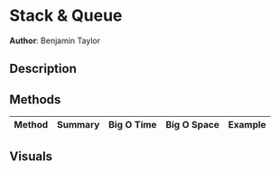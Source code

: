 # Stack & Queue
**Author**: Benjamin Taylor

## Description


## Methods
| Method | Summary | Big O Time | Big O Space | Example |
| :----: | :-----: | :--------: | :---------: | :-----: |

## Visuals